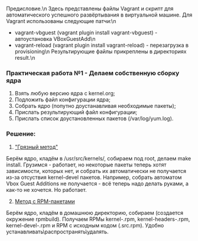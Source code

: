 Предисловие.\n
Здесь представлены файлы Vagrant и скрипт для автоматического успешного развёртывания в виртуальной машине. Для Vagrant использованы следующие патчи:\n
* vagrant-vbguest (vagrant plugin install vagrant-vbguest) - автоустановка VBoxGuestAdd\n
* vagrant-reload (vagrant plugin install vagrant-reload) - перезагрузка в provisioning\n
Результирующие файлы прикреплены в директориях result.\n

### Практическая работа №1 - Делаем собственную сборку ядра

1. Взять любую версию ядра с kernel.org;
2. Подложить файл конфигурации ядра;
3. Собрать ядро (попутно доустанавливая необходимые пакеты);
4. Прислать результирующий файл конфигурации;
5. Прислать список доустановленных пакетов (/var/log/yum.log).

### Решение:

1. ["Грязный метод"](dirty_method)

Берём ядро, кладём в /usr/src/kernels/, собираем под root, делаем make install. Грузимся - работает, но некоторые пакеты теперь хотят зависимости, которых нет, и собрать их автоматически не получается из-за отсуствия kernel-devel пакетов. Например, собрать автоматом Vbox Guest Additions не получается - всё теперь надо делать руками, а как-то не хочется. Но работает.

2. [Метод с RPM-пакетами](clean_method)

Берём ядро, кладём в домашнюю директорию, собираем (создается окружение rpmbuild). Получаем RPMы kernel-.rpm, kernel-headers-.rpm, kernel-devel-.rpm и RPM с исходным кодом (.src.rpm). Удобно устанавливать\распространять\удалять.

